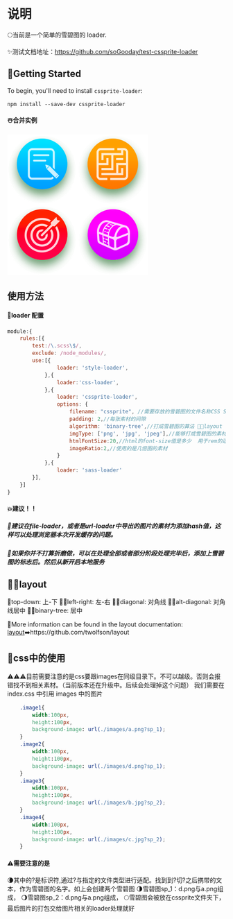 # 说明 
🌕当前是一个简单的雪碧图的 loader.

✨测试文档地址：https://github.com/soGooday/test-cssprite-loader 

## 🤪Getting Started

To begin, you'll need to install <code>cssprite-loader</code>:

```shell
npm install --save-dev cssprite-loader
```

#### ☃️合并实例
![合并实例](https://github.com/soGooday/test-cssprite-loader/blob/master/quoteImage/sp_3.png "合并实例")

## 使用方法

#### 🔨loader 配置
```js
module:{
    rules:[{
        test:/\.scss\$/,
        exclude: /node_modules/, 
        use:[{
                loader: 'style-loader',
            },{
                loader:'css-loader',
            },{
                loader: 'cssprite-loader',
				options: {
                    filename: "cssprite", //需要存放的雪碧图的文件名称CSS Sprites
                    padding: 2,//每张素材的间隙
                    algorithm: 'binary-tree',//打成雪碧图的算法 🏳️‍🌈layout
                    imgType: ['png', 'jpg', 'jpeg'],//能够打成雪碧图的素材类型 直接使用作为正则的匹配
                    htmlFontSize:20,//html的font-size值是多少  用于rem的适配
                    imageRatio:2,//使用的是几倍图的素材
                }
        	},{
                loader: 'sass-loader'
        }],
    }]  
}
``` 
#### 💥建议！！  
##### 👀建议在file-loader，或者是url-loader中导出的图片的素材为添加hash值，这样可以处理浏览器本次开发缓存的问题。
##### 👀如果你并不打算折磨做，可以在处理全部或者部分阶段处理完毕后，添加上雪碧图的标志后。然后从新开启本地服务

## 🏳️‍🌈layout 
🤷top-down:       上-下
🤷🏻left-right:     左-右
🤷🏼diagonal:       对角线
🤷🏽alt-diagonal:   对角线居中
🤷🏾binary-tree:    居中  

🚄More information can be found in the layout documentation:
[layout](https://github.com/twolfson/layout)➡️https://github.com/twolfson/layout


## 🔨css中的使用
⚠️⚠️⚠️目前需要注意的是css要跟images在同级目录下。不可以越级。否则会报错找不到相关素材。（当前版本还在升级中。后续会处理掉这个问题）
我们需要在 index.css 中引用 images 中的图片
```css
    .image1{
        width:100px,
        height:100px,
        background-image: url(./images/a.png?sp_1);
    }
    .image2{
        width:100px,
        height:100px,
        background-image: url(./images/d.png?sp_1);
    }
    .image3{
        width:100px,
        height:100px,
        background-image: url(./images/b.jpg?sp_2);
    }
    .image4{
        width:100px,
        height:100px,
        background-image: url(./images/c.jpg?sp_2);
    }
```
#### ⚠️需要注意的是
🌘其中的?是标识符,通过?与指定的文件类型进行适配。找到到?切?之后携带的文本，作为雪碧图的名字。如上会创建两个雪碧图
🌗雪碧图sp_1：d.png与a.png组成，
🌖雪碧图sp_2：d.png与a.png组成，
🌕雪碧图会被放在cssprite文件夹下，最后图片的打包交给图片相关的loader处理就好


